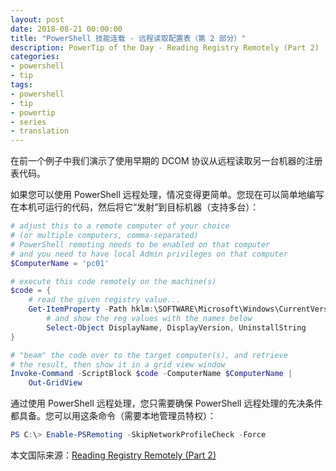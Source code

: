 ```yaml
---
layout: post
date: 2018-08-21 00:00:00
title: "PowerShell 技能连载 - 远程读取配置表（第 2 部分）"
description: PowerTip of the Day - Reading Registry Remotely (Part 2)
categories:
- powershell
- tip
tags:
- powershell
- tip
- powertip
- series
- translation
---
```

在前一个例子中我们演示了使用早期的 DCOM 协议从远程读取另一台机器的注册表代码。

如果您可以使用 PowerShell 远程处理，情况变得更简单。您现在可以简单地编写在本机可运行的代码，然后将它“发射”到目标机器（支持多台）：

```powershell
# adjust this to a remote computer of your choice
# (or multiple computers, comma-separated)
# PowerShell remoting needs to be enabled on that computer
# and you need to have local Admin privileges on that computer
$ComputerName = 'pc01'

# execute this code remotely on the machine(s)
$code = {
    # read the given registry value...
    Get-ItemProperty -Path hklm:\SOFTWARE\Microsoft\Windows\CurrentVersion\Uninstall\* |
        # and show the reg values with the names below
        Select-Object DisplayName, DisplayVersion, UninstallString
}

# "beam" the code over to the target computer(s), and retrieve
# the result, then show it in a grid view window
Invoke-Command -ScriptBlock $code -ComputerName $ComputerName |
    Out-GridView
```

通过使用 PowerShell 远程处理，您只需要确保 PowerShell 远程处理的先决条件都具备。您可以用这条命令（需要本地管理员特权）：

```powershell
PS C:\> Enable-PSRemoting -SkipNetworkProfileCheck -Force
```

<!--more-->
本文国际来源：[Reading Registry Remotely (Part 2)](http://community.idera.com/powershell/powertips/b/tips/posts/reading-registry-remotely-part-2)
